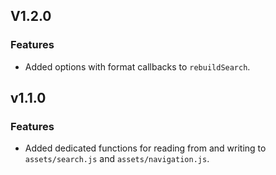 ## V1.2.0

### Features

- Added options with format callbacks to `rebuildSearch`.

## v1.1.0

### Features

- Added dedicated functions for reading from and writing to `assets/search.js` and `assets/navigation.js`.
